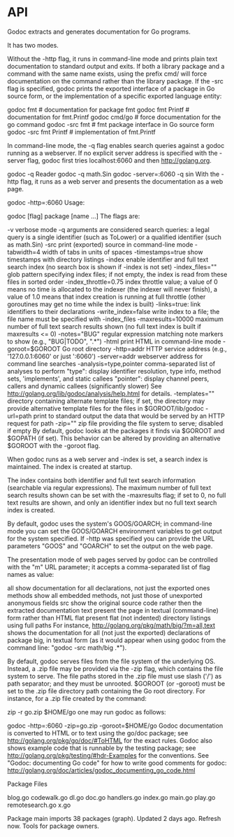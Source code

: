 # API

Godoc extracts and generates documentation for Go programs.

It has two modes.

Without the -http flag, it runs in command-line mode and prints plain text documentation to standard output and exits. If both a library package and a command with the same name exists, using the prefix cmd/ will force documentation on the command rather than the library package. If the -src flag is specified, godoc prints the exported interface of a package in Go source form, or the implementation of a specific exported language entity:

godoc fmt                # documentation for package fmt
godoc fmt Printf         # documentation for fmt.Printf
godoc cmd/go             # force documentation for the go command
godoc -src fmt           # fmt package interface in Go source form
godoc -src fmt Printf    # implementation of fmt.Printf

In command-line mode, the -q flag enables search queries against a godoc running as a webserver. If no explicit server address is specified with the -server flag, godoc first tries localhost:6060 and then http://golang.org.

godoc -q Reader
godoc -q math.Sin
godoc -server=:6060 -q sin
With the -http flag, it runs as a web server and presents the documentation as a web page.

godoc -http=:6060
Usage:

godoc [flag] package [name ...]
The flags are:

-v
	verbose mode
-q
	arguments are considered search queries: a legal query is a
	single identifier (such as ToLower) or a qualified identifier
	(such as math.Sin)
-src
	print (exported) source in command-line mode
-tabwidth=4
	width of tabs in units of spaces
-timestamps=true
	show timestamps with directory listings
-index
	enable identifier and full text search index
	(no search box is shown if -index is not set)
-index_files=""
	glob pattern specifying index files; if not empty,
	the index is read from these files in sorted order
-index_throttle=0.75
	index throttle value; a value of 0 means no time is allocated
	to the indexer (the indexer will never finish), a value of 1.0
	means that index creation is running at full throttle (other
	goroutines may get no time while the index is built)
-links=true:
	link identifiers to their declarations
-write_index=false
	write index to a file; the file name must be specified with
	-index_files
-maxresults=10000
	maximum number of full text search results shown
	(no full text index is built if maxresults <= 0)
-notes="BUG"
	regular expression matching note markers to show
	(e.g., "BUG|TODO", ".*")
-html
	print HTML in command-line mode
-goroot=$GOROOT
	Go root directory
-http=addr
	HTTP service address (e.g., '127.0.0.1:6060' or just ':6060')
-server=addr
	webserver address for command line searches
-analysis=type,pointer
	comma-separated list of analyses to perform
	"type": display identifier resolution, type info, method sets,
		'implements', and static callees
	"pointer": display channel peers, callers and dynamic callees
		(significantly slower)
	See http://golang.org/lib/godoc/analysis/help.html for details.
-templates=""
	directory containing alternate template files; if set,
	the directory may provide alternative template files
	for the files in $GOROOT/lib/godoc
-url=path
	print to standard output the data that would be served by
	an HTTP request for path
-zip=""
	zip file providing the file system to serve; disabled if empty
By default, godoc looks at the packages it finds via $GOROOT and $GOPATH (if set). This behavior can be altered by providing an alternative $GOROOT with the -goroot flag.

When godoc runs as a web server and -index is set, a search index is maintained. The index is created at startup.

The index contains both identifier and full text search information (searchable via regular expressions). The maximum number of full text search results shown can be set with the -maxresults flag; if set to 0, no full text results are shown, and only an identifier index but no full text search index is created.

By default, godoc uses the system's GOOS/GOARCH; in command-line mode you can set the GOOS/GOARCH environment variables to get output for the system specified. If -http was specified you can provide the URL parameters "GOOS" and "GOARCH" to set the output on the web page.

The presentation mode of web pages served by godoc can be controlled with the "m" URL parameter; it accepts a comma-separated list of flag names as value:

all	show documentation for all declarations, not just the exported ones
methods	show all embedded methods, not just those of unexported anonymous fields
src	show the original source code rather then the extracted documentation
text	present the page in textual (command-line) form rather than HTML
flat	present flat (not indented) directory listings using full paths
For instance, http://golang.org/pkg/math/big/?m=all,text shows the documentation for all (not just the exported) declarations of package big, in textual form (as it would appear when using godoc from the command line: "godoc -src math/big .*").

By default, godoc serves files from the file system of the underlying OS. Instead, a .zip file may be provided via the -zip flag, which contains the file system to serve. The file paths stored in the .zip file must use slash ('/') as path separator; and they must be unrooted. $GOROOT (or -goroot) must be set to the .zip file directory path containing the Go root directory. For instance, for a .zip file created by the command:

zip -r go.zip $HOME/go
one may run godoc as follows:

godoc -http=:6060 -zip=go.zip -goroot=$HOME/go
Godoc documentation is converted to HTML or to text using the go/doc package; see http://golang.org/pkg/go/doc/#ToHTML for the exact rules. Godoc also shows example code that is runnable by the testing package; see http://golang.org/pkg/testing/#hdr-Examples for the conventions. See "Godoc: documenting Go code" for how to write good comments for godoc: http://golang.org/doc/articles/godoc_documenting_go_code.html

Package Files

blog.go codewalk.go dl.go doc.go handlers.go index.go main.go play.go remotesearch.go x.go

Package main imports 38 packages (graph). Updated 2 days ago. Refresh now. Tools for package owners.
